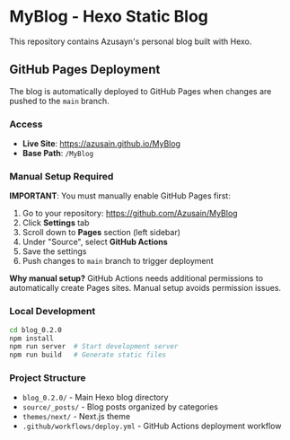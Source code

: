 # MyBlog - Hexo Static Blog

This repository contains Azusayn's personal blog built with Hexo.

## GitHub Pages Deployment

The blog is automatically deployed to GitHub Pages when changes are pushed to the `main` branch.

### Access

- **Live Site**: https://azusain.github.io/MyBlog
- **Base Path**: `/MyBlog`

### Manual Setup Required

**IMPORTANT**: You must manually enable GitHub Pages first:

1. Go to your repository: https://github.com/Azusain/MyBlog
2. Click **Settings** tab
3. Scroll down to **Pages** section (left sidebar)
4. Under "Source", select **GitHub Actions**
5. Save the settings
6. Push changes to `main` branch to trigger deployment

**Why manual setup?** GitHub Actions needs additional permissions to automatically create Pages sites. Manual setup avoids permission issues.

### Local Development

```bash
cd blog_0.2.0
npm install
npm run server  # Start development server
npm run build   # Generate static files
```

### Project Structure

- `blog_0.2.0/` - Main Hexo blog directory
- `source/_posts/` - Blog posts organized by categories
- `themes/next/` - Next.js theme
- `.github/workflows/deploy.yml` - GitHub Actions deployment workflow
